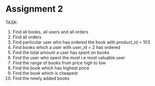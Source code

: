 # Assignment 2

TASK:

1. Find all books, all users and all orders
2. Find all orders
3. Find particular user who has ordered the book with product_id = 103
4. Find books which a user with user_id = 2 has ordered
5. Find the total amount a user has spent on books
6. Find the user who spent the most i.e most valuable user
7. Find the range of books from price high to low
8. Find the book which has highest price
9. Find the book which is cheapest
10. Find the newly added books